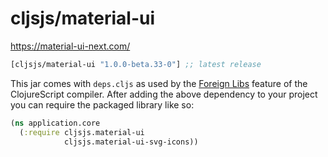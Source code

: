 # cljsjs/material-ui

https://material-ui-next.com/

[](dependency)
```clojure
[cljsjs/material-ui "1.0.0-beta.33-0"] ;; latest release
```
[](/dependency)

This jar comes with `deps.cljs` as used by the [Foreign Libs][flibs] feature
of the ClojureScript compiler. After adding the above dependency to your project
you can require the packaged library like so:

```clojure
(ns application.core
  (:require cljsjs.material-ui
            cljsjs.material-ui-svg-icons))
```

[flibs]: https://clojurescript.org/reference/packaging-foreign-deps
